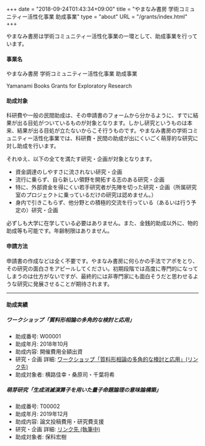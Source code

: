 +++
date = "2018-09-24T01:43:34+09:00"
title = "やまなみ書房 学術コミュニティー活性化事業 助成事業"
type = "about"
URL = "/grants/index.html"
+++

やまなみ書房は学術コミュニティー活性化事業の一環として、助成事業を行っています。

#### 事業名

やまなみ書房 学術コミュニティー活性化事業 助成事業

Yamanami Books Grants for Exploratory Research

#### 助成対象

科研費や一般の民間助成は、その申請書のフォームから分かるように、すでに結果が出る目処がついているものが対象となります。しかし研究というものは本来、結果が出る目処が立たないからこそ行うものです。やまなみ書房の学術コミュニティー活性化事業では、科研費・民間の助成が出にくいごく萌芽的な研究に対し助成を行います。

それゆえ、以下の全てを満たす研究・企画が対象となります。

* 資金調達のしやすさに流されない研究・企画
* 流行に乗らず、自ら新しい領野を開拓する志のある研究・企画
* 特に、外部資金を得にくい若手研究者が先陣を切った研究・企画（所属研究室のプロジェクトに乗っているだけの研究は認めません。）
* 身内で引きこもらず、他分野との積極的交流を行っている（あるいは行う予定の）研究・企画

必ずしも大学に在学している必要はありません。また、金銭的助成以外に、物的助成等も可能です。年齢制限はありません。

#### 申請方法

申請書の作成などは全く不要です。やまなみ書房に何らかの手法でアポをとり、その研究の面白さをアピールしてください。初期段階では高度に専門的になってしまうのは仕方がないですが、最終的には非専門家にも面白そうだと思わせるような研究に発展させることが期待されます。

---

#### 助成実績

##### ワークショップ「質料形相論の多角的な検討と応用」

* 助成番号: W00001
* 助成年月: 2018年10月
* 助成内容: 開催費用全額出資
* 研究・企画 詳細: [ワークショップ「質料形相論の多角的な検討と応用」(リンク先)](/supporter_sponsor/20181014hylomorphism/)
* 助成対象者: 横路佳幸・桑原司・千葉将希


##### 萌芽研究「生成消滅演算子を用いた量子命題論理の意味論構築」

* 助成番号: T00002
* 助成年月: 2019年12月
* 助成内容: 論文投稿費用・研究費支援
* 研究・企画 詳細: [リンク先 (執筆中)](/supporter_sponsor/20191201calogic/)
* 助成対象者: 保科宏樹
